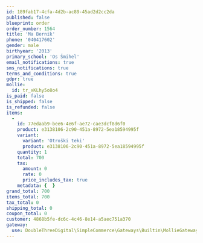 ```yaml
---
id: 189fab17-4cfa-4d2b-ac89-45ad2d2cc2da
published: false
blueprint: order
order_number: 1564
title: 'Ma Bernik'
phone: '040417602'
gender: male
birthyear: '2013'
primary_school: 'Os Šmihel'
email_notifications: true
sms_notifications: true
terms_and_conditions: true
gdpr: true
mollie:
  id: tr_xKLhy5o8o4
is_paid: false
is_shipped: false
is_refunded: false
items:
  -
    id: 77edaab9-bee6-4e6f-ae72-cae3dcf8d6f0
    product: e3138106-2c90-451a-8972-5ea18594995f
    variant:
      variant: 'Otroški teki'
      product: e3138106-2c90-451a-8972-5ea18594995f
    quantity: 1
    total: 700
    tax:
      amount: 0
      rate: 0
      price_includes_tax: true
    metadata: {  }
grand_total: 700
items_total: 700
tax_total: 0
shipping_total: 0
coupon_total: 0
customer: 4868b5fe-dc6c-4c46-8e14-a5aec751a370
gateway:
  use: DoubleThreeDigital\SimpleCommerce\Gateways\Builtin\MollieGateway
---
```

